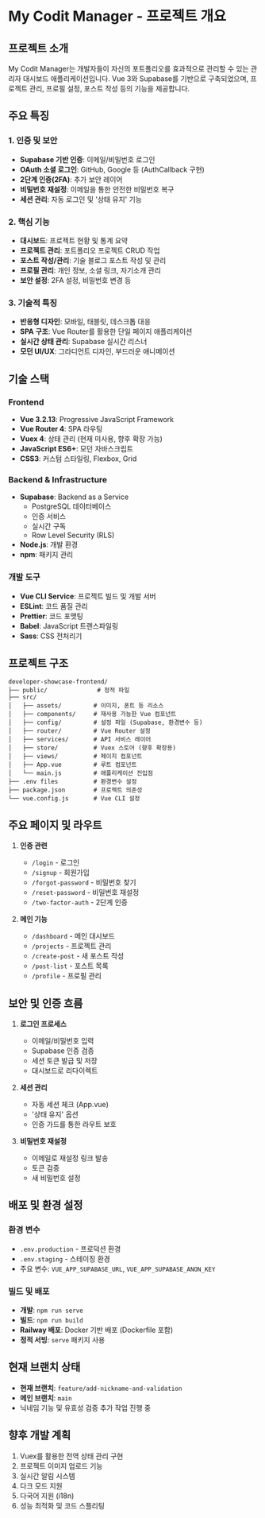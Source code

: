 # My Codit Manager - 프로젝트 개요

## 프로젝트 소개

My Codit Manager는 개발자들이 자신의 포트폴리오를 효과적으로 관리할 수 있는 관리자 대시보드 애플리케이션입니다. Vue 3와 Supabase를 기반으로 구축되었으며, 프로젝트 관리, 프로필 설정, 포스트 작성 등의 기능을 제공합니다.

## 주요 특징

### 1. 인증 및 보안
- **Supabase 기반 인증**: 이메일/비밀번호 로그인
- **OAuth 소셜 로그인**: GitHub, Google 등 (AuthCallback 구현)
- **2단계 인증(2FA)**: 추가 보안 레이어
- **비밀번호 재설정**: 이메일을 통한 안전한 비밀번호 복구
- **세션 관리**: 자동 로그인 및 '상태 유지' 기능

### 2. 핵심 기능
- **대시보드**: 프로젝트 현황 및 통계 요약
- **프로젝트 관리**: 포트폴리오 프로젝트 CRUD 작업
- **포스트 작성/관리**: 기술 블로그 포스트 작성 및 관리
- **프로필 관리**: 개인 정보, 소셜 링크, 자기소개 관리
- **보안 설정**: 2FA 설정, 비밀번호 변경 등

### 3. 기술적 특징
- **반응형 디자인**: 모바일, 태블릿, 데스크톱 대응
- **SPA 구조**: Vue Router를 활용한 단일 페이지 애플리케이션
- **실시간 상태 관리**: Supabase 실시간 리스너
- **모던 UI/UX**: 그라디언트 디자인, 부드러운 애니메이션

## 기술 스택

### Frontend
- **Vue 3.2.13**: Progressive JavaScript Framework
- **Vue Router 4**: SPA 라우팅
- **Vuex 4**: 상태 관리 (현재 미사용, 향후 확장 가능)
- **JavaScript ES6+**: 모던 자바스크립트
- **CSS3**: 커스텀 스타일링, Flexbox, Grid

### Backend & Infrastructure
- **Supabase**: Backend as a Service
  - PostgreSQL 데이터베이스
  - 인증 서비스
  - 실시간 구독
  - Row Level Security (RLS)
- **Node.js**: 개발 환경
- **npm**: 패키지 관리

### 개발 도구
- **Vue CLI Service**: 프로젝트 빌드 및 개발 서버
- **ESLint**: 코드 품질 관리
- **Prettier**: 코드 포맷팅
- **Babel**: JavaScript 트랜스파일링
- **Sass**: CSS 전처리기

## 프로젝트 구조

```
developer-showcase-frontend/
├── public/              # 정적 파일
├── src/
│   ├── assets/         # 이미지, 폰트 등 리소스
│   ├── components/     # 재사용 가능한 Vue 컴포넌트
│   ├── config/         # 설정 파일 (Supabase, 환경변수 등)
│   ├── router/         # Vue Router 설정
│   ├── services/       # API 서비스 레이어
│   ├── store/          # Vuex 스토어 (향후 확장용)
│   ├── views/          # 페이지 컴포넌트
│   ├── App.vue         # 루트 컴포넌트
│   └── main.js         # 애플리케이션 진입점
├── .env files          # 환경변수 설정
├── package.json        # 프로젝트 의존성
└── vue.config.js       # Vue CLI 설정
```

## 주요 페이지 및 라우트

1. **인증 관련**
   - `/login` - 로그인
   - `/signup` - 회원가입
   - `/forgot-password` - 비밀번호 찾기
   - `/reset-password` - 비밀번호 재설정
   - `/two-factor-auth` - 2단계 인증

2. **메인 기능**
   - `/dashboard` - 메인 대시보드
   - `/projects` - 프로젝트 관리
   - `/create-post` - 새 포스트 작성
   - `/post-list` - 포스트 목록
   - `/profile` - 프로필 관리

## 보안 및 인증 흐름

1. **로그인 프로세스**
   - 이메일/비밀번호 입력
   - Supabase 인증 검증
   - 세션 토큰 발급 및 저장
   - 대시보드로 리다이렉트

2. **세션 관리**
   - 자동 세션 체크 (App.vue)
   - '상태 유지' 옵션
   - 인증 가드를 통한 라우트 보호

3. **비밀번호 재설정**
   - 이메일로 재설정 링크 발송
   - 토큰 검증
   - 새 비밀번호 설정

## 배포 및 환경 설정

### 환경 변수
- `.env.production` - 프로덕션 환경
- `.env.staging` - 스테이징 환경
- 주요 변수: `VUE_APP_SUPABASE_URL`, `VUE_APP_SUPABASE_ANON_KEY`

### 빌드 및 배포
- **개발**: `npm run serve`
- **빌드**: `npm run build`
- **Railway 배포**: Docker 기반 배포 (Dockerfile 포함)
- **정적 서빙**: `serve` 패키지 사용

## 현재 브랜치 상태
- **현재 브랜치**: `feature/add-nickname-and-validation`
- **메인 브랜치**: `main`
- 닉네임 기능 및 유효성 검증 추가 작업 진행 중

## 향후 개발 계획
1. Vuex를 활용한 전역 상태 관리 구현
2. 프로젝트 이미지 업로드 기능
3. 실시간 알림 시스템
4. 다크 모드 지원
5. 다국어 지원 (i18n)
6. 성능 최적화 및 코드 스플리팅